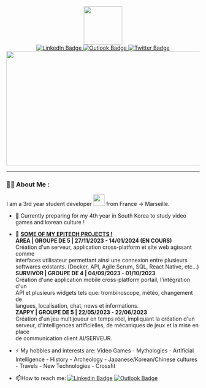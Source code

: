 <div id="header" align="center">
  <img src="https://media.giphy.com/media/v1.Y2lkPTc5MGI3NjExejgycXdsZDhmMzZnbHJuMzh2anQ4aHp6Z2duZHRuc3MzcW45dHJpOSZlcD12MV9pbnRlcm5hbF9naWZfYnlfaWQmY3Q9cw/M9gbBd9nbDrOTu1Mqx/giphy.gif" width="100"/>
<div id="badges">
  <a href="https://www.linkedin.com/in/matis-levrault/">
    <img src="https://img.shields.io/badge/LinkedIn-blue?style=for-the-badge&logo=linkedin&logoColor=white" alt="LinkedIn Badge"/>
  </a>
  <a href="mailto:matis.levrault@epitech.eu">
    <img src="https://img.shields.io/badge/OUTLOOK-blue?style=for-the-badge&logo=Microsoft-Outlook&logoColor=white" alt="Outlook Badge"/>
  </a>
  <a href="your-twitter-URL">
    <img src="https://img.shields.io/badge/Twitter-blue?style=for-the-badge&logo=twitter&logoColor=white" alt="Twitter Badge"/>
  </a>
</div>
 <img src="https://komarev.com/ghpvc/?username=MatisLevrault&style=flat-square&color=blue" alt=""/>
  <div align="center">
  <img src="https://media.giphy.com/media/dWesBcTLavkZuG35MI/giphy.gif" width="700" height="300"/>
</div>
</div>

---

### :man_technologist: About Me :
I am a 3rd year student developer <img src="https://media.giphy.com/media/WUlplcMpOCEmTGBtBW/giphy.gif" width="30"> from France -> Marseille.
- :telescope: Currently preparing for my 4th year in South Korea to study video games and korean culture !

- :seedling:  <b><u> SOME OF MY EPITECH PROJECTS !</u></b><br>
                <b>AREA | GROUPE DE 5 | 27/11/2023 - 14/01/2024 (EN COURS)</b><br>
                  Création d'un serveur, application cross-platform et site web agissant comme<br>
                  interfaces utilisateur permettant ainsi une connexion entre plusieurs<br>
                  softwares existants. (Docker, API, Agile Scrum, SQL, React Native, etc...)<br>
                <b>SURVIVOR | GROUPE DE 4 | 04/09/2023 - 01/10/2023</b><br>
                  Création d'une application mobile cross-platform portail, l'intégration d'un<br>
                  API et plusieurs widgets tels que: trombinoscope, météo, changement de<br>
                  langues, localisation, chat, news et informations.<br>
                <b>ZAPPY | GROUPE DE 5 | 22/05/2023 - 22/06/2023</b><br>
                  Création d'un jeu multijoueur en temps réel, impliquant la création d'un<br>
                  serveur, d'intelligences artificielles, de mécaniques de jeux et la mise en place<br>
                  de communication client AI/SERVEUR.<br>
              
- :zap: My hobbies and interests are: Video Games - Mythologies - Artificial Intelligence - History - Archeology - Japanese/Korean/Chinese cultures - Travels - New Technologies - Crossfit 

- :mailbox:How to reach me: [![Linkedin Badge](https://img.shields.io/badge/-LINKEDIN-blue?style=flat&logo=Linkedin&logoColor=white)](https://www.linkedin.com/in/matis-levrault/)  [![Outlook Badge](https://img.shields.io/badge/-OUTLOOK-blue?style=flat&logo=Microsoft-Outlook&logoColor=white)](mailto:matis.levrault@epitech.eu)
